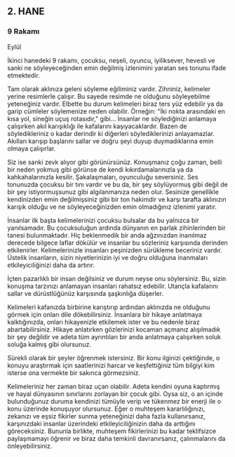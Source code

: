## 2. HANE

### 9 Rakamı

Eylül

İkinci hanedeki 9 rakamı, çocuksu, neşeli, oyuncu, iyiliksever, hevesli ve sanki ne söyleyeceğinden emin değilmiş izlenimini yaratan ses tonunu ifade etmektedir.

Tam olarak aklınıza geleni söyleme eğiliminiz vardır. Zihniniz, kelimeler yerine resimlerle çalışır. Bu sayede resimde ne olduğunu söyleyebilme yeteneğiniz vardır. Elbette bu durum kelimeleri biraz ters yüz edebilir ya da garip cümleler söylemenize neden olabilir. Örneğin: "İki nokta arasındaki en kısa yol, sineğin uçuş rotasıdır," gibi... İnsanlar ne söylediğinizi anlamaya çalışırken akıl karışıklığı ile kafalarını kaşıyacaklardır. Bazen de söyledikleriniz o kadar derindir ki diğerleri söylediklerinizi anlayamazlar. Akılları karışıp başlarını sallar ve doğru şeyi duyup duymadıklarına emin olmaya çalışırlar.

Siz ise sanki zevk alıyor gibi görünürsünüz. Konuşmanız çoğu zaman, belli bir neden yokmuş gibi görünse de kendi kıkırdamalarınızla ya da kahkahalarınızla kesilir. Şakalaşmaları, oyunculuğu seversiniz. Ses tonunuzda çocuksu bir tını vardır ve bu da, bir şey söylüyormuş gibi değil de bir şey istiyormuşsunuz gibi algılanmanıza neden olur. Sesinize genellikle kendinizden emin değilmişsiniz gibi bir ton hakimdir ve karşı tarafta aklınızın karışık olduğu ve ne söyleyeceğinizden emin olmadığınız izlenimi yaratır.

İnsanlar ilk başta kelimelerinizi çocuksu bulsalar da bu yalnızca bir yanılsamadır. Bu çocuksuluğun ardında dünyanın en parlak zihinlerinden bir tanesi bulunmaktadır. Hiç beklenmedik bir anda ağzınızdan inanılmaz derecede bilgece laflar dökülür ve insanlar bu sözleriniz karşısında derinden etkilenirler. Kelimelerinizle insanları peşinizden sürükleme beceriniz vardır. Üstelik insanların, sizin niyetlerinizin iyi ve doğru olduğuna inanmaları etkileyiciliğinizi daha da artırır.

İçten pazarlıklı bir insan değilsiniz ve durum neyse onu söylersiniz. Bu, sizin konuşma tarzınızı anlamayan insanları rahatsız edebilir. Utançla kafalarını sallar ve dürüstlüğünüz karşısında şaşkınlığa düşerler.

Kelimeleri kafanızda birbirine karıştırıp ardından aklınızda ne olduğunu görmek için onları dile dökebilirsiniz. İnsanlara bir hikaye anlatmaya kalktığınızda, onları hikayenizle etkilemek ister ve bu nedenle biraz abartabilirsiniz. Hikaye anlatırken gözlerinizi kocaman açmanız alışılmadık bir şey değildir ve adeta tüm ayrıntıları bir anda anlatmaya çalışırken soluk soluğa kalmış gibi olursunuz.

Sürekli olarak bir şeyler öğrenmek istersiniz. Bir konu ilginizi çektiğinde, o konuyu araştırmak için saatlerinizi harcar ve keşfettiğiniz tüm bilgiyi kim isterse ona vermekte bir sakınca görmezsiniz.

Kelimeleriniz her zaman biraz uçan olabilir. Adeta kendini oyuna kaptırmış ve hayal dünyasının sınırlarını zorlayan bir çocuk gibi. Oysa siz, o an içinde bulunduğunuz duruma kendinizi tümüyle verip ve tükenmez bir enerji ile o konu üzerinde konuşuyor olursunuz. Eğer o muhteşem kararlılığınızı, zekanızı ve eşsiz fikirler sunma yeteneğinizi daha fazla kullanırsanız, karşınızdaki insanlar üzerindeki etkileyiciliğinizin daha da arttığını göreceksiniz. Bununla birlikte, muhteşem fikirlerinizi bu kadar teklifsizce paylaşmamayı öğrenir ve biraz daha temkinli davranırsanız, çalınmalarını da önleyebilirsiniz. 

